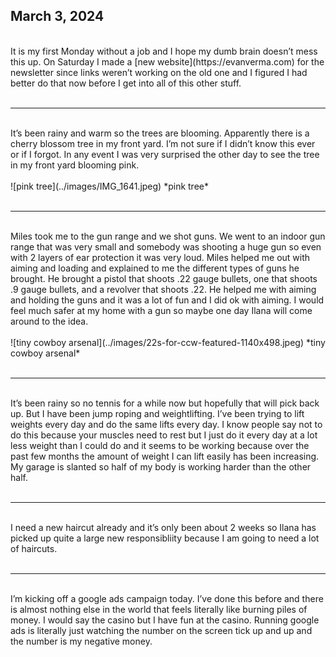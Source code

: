 ## March 3, 2024
<br>
It is my first Monday without a job and I hope my dumb brain doesn’t mess this up. On Saturday I made a [new website](https://evanverma.com) for the newsletter since links weren’t working on the old one and I figured I had better do that now before I get into all of this other stuff.
<br><br>

----

<br>
It’s been rainy and warm so the trees are blooming. Apparently there is a cherry blossom tree in my front yard. I’m not sure if I didn’t know this ever or if I forgot. In any event I was very surprised the other day to see the tree in my front yard blooming pink.
<br><br>
![pink tree](../images/IMG_1641.jpeg)
*pink tree*
<br><br>

----

<br>
Miles took me to the gun range and we shot guns. We went to an indoor gun range that was very small and somebody was shooting a huge gun so even with 2 layers of ear protection it was very loud. Miles helped me out with aiming and loading and explained to me the different types of guns he brought. He brought a pistol that shoots .22 gauge bullets, one that shoots .9 gauge bullets, and a revolver that shoots .22. He helped me with aiming and holding the guns and it was a lot of fun and I did ok with aiming. I would feel much safer at my home with a gun so maybe one day Ilana will come around to the idea.
<br><br>
![tiny cowboy arsenal](../images/22s-for-ccw-featured-1140x498.jpeg)
*tiny cowboy arsenal*
<br><br>

----

<br>
It’s been rainy so no tennis for a while now but hopefully that will pick back up. But I have been jump roping and weightlifting. I’ve been trying to lift weights every day and do the same lifts every day. I know people say not to do this because your muscles need to rest but I just do it every day at a lot less weight than I could do and it seems to be working because over the past few months the amount of weight I can lift easily has been increasing. My garage is slanted so half of my body is working harder than the other half.
<br><br>

----

<br>
I need a new haircut already and it’s only been about 2 weeks so Ilana has picked up quite a large new responsibliity because I am going to need a lot of haircuts.
<br><br>

----

<br>
I’m kicking off a google ads campaign today. I’ve done this before and there is almost nothing else in the world that feels literally like burning piles of money. I would say the casino but I have fun at the casino. Running google ads is literally just watching the number on the screen tick up and up and the number is my negative money.